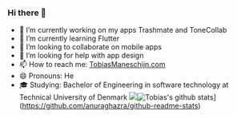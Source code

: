 
### Hi there 👋

- 🔭 I’m currently working on my apps Trashmate and ToneCollab
- 🌱 I’m currently learning Flutter
- 👯 I’m looking to collaborate on mobile apps
- 🤔 I’m looking for help with app design
- 📫 How to reach me: [TobiasManeschijn.com](http://www.tobiasmaneschijn.com/)
- 😄 Pronouns: He
- 🎓 Studying: Bachelor of Engineering in software technology at Technical University of Denmark
![ ](https://i.ibb.co/1LPm7Lt/undraw-Mobile-life-re-jtih.png)
​
![Tobias's github stats](https://github-readme-stats.vercel.app/api​?username=&count_private=true​)](https://github.com/anuraghazra/github-readme-stats)

